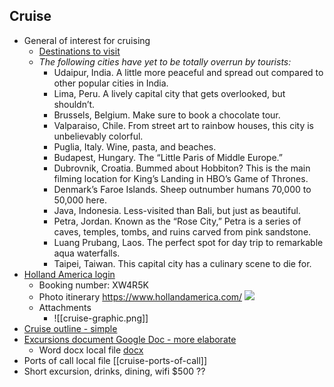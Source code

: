 ## Cruise
- General of interest for cruising
	- [Destinations to visit](https://lifehacker.com/the-most-overrated-tourist-destinations-and-where-to-g-1848911182)
	- *The following cities have yet to be totally overrun by tourists:*
		- Udaipur, India. A little more peaceful and spread out compared to other popular cities in India.
		- Lima, Peru. A lively capital city that gets overlooked, but shouldn’t.
		- Brussels, Belgium. Make sure to book a chocolate tour.
		- Valparaiso, Chile. From street art to rainbow houses, this city is unbelievably colorful.
		- Puglia, Italy. Wine, pasta, and beaches.
		- Budapest, Hungary. The “Little Paris of Middle Europe.”
		- Dubrovnik, Croatia. Bummed about Hobbiton? This is the main filming location for King’s Landing in HBO’s Game of Thrones.
		- Denmark’s Faroe Islands. Sheep outnumber humans 70,000 to 50,000 here.
		- Java, Indonesia. Less-visited than Bali, but just as beautiful.
		- Petra, Jordan. Known as the “Rose City,” Petra is a series of caves, temples, tombs, and ruins carved from pink sandstone.
		- Luang Prubang, Laos. The perfect spot for day trip to remarkable aqua waterfalls.
		- Taipei, Taiwan. This capital city has a culinary scene to die for.
- [Holland America login](https://www.hollandamerica.com/en_US/log-in/sso-log-in.html)
	- Booking number:  XW4R5K
	- Photo itinerary https://www.hollandamerica.com/
	  ![](https://checkvist-prod-uploads.s3.eu-west-1.amazonaws.com/u/haObyceuZYhLqy/e9c3f197480bba011ce54cabc383e9280ad2eabc/preview/image.png?X-Amz-Expires=3600&X-Amz-Date=20221118T114840Z&X-Amz-Algorithm=AWS4-HMAC-SHA256&X-Amz-Credential=AKIAIPQDSU45IS7DDLBA%2F20221118%2Feu-west-1%2Fs3%2Faws4_request&X-Amz-SignedHeaders=host&X-Amz-Signature=1ad84f58c22cb65749a75ac88871610e8a979c93213d7ee360351abc65c57dc0)
	- Attachments
		- ![[cruise-graphic.png]]
- [Cruise outline - simple](https://docs.google.com/document/d/1MR5ypD-X1FZC_bI7JOpJB85ovV_UazDmKFAiHmND4oI/edit?usp=sharing)
- [Excursions document Google Doc - more elaborate](https://docs.google.com/document/d/1nFDHeXl7yz4jrh1h06qkIQ6M4fot26FClA4grBak_14/edit?usp=sharing)
	- Word docx local file [docx](excursions-cruise.docx)
- Ports of call local file [[cruise-ports-of-call]]
- Short excursion, drinks, dining, wifi $500 ??